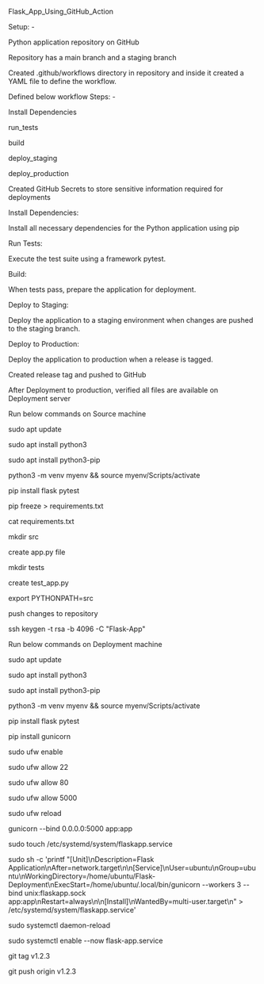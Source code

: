 
Flask_App_Using_GitHub_Action 

Setup: - 

Python application repository on GitHub 

 

Repository has a main branch and a staging branch 

 

 

 

Created .github/workflows directory in repository and inside it created a YAML file to define the workflow. 

 

 

Defined below workflow Steps: - 

Install Dependencies 

run_tests 

build 

deploy_staging 

deploy_production 

 

 

 

 

 

Created GitHub Secrets to store sensitive information required for deployments 

 

Install Dependencies: 

Install all necessary dependencies for the Python application using pip 

 

Run Tests: 

Execute the test suite using a framework pytest. 

Build: 

When tests pass, prepare the application for deployment. 

Deploy to Staging: 

Deploy the application to a staging environment when changes are pushed to the staging branch. 

 

Deploy to Production: 

Deploy the application to production when a release is tagged. 

Created release tag and pushed to GitHub 

 

After Deployment to production, verified all files are available on Deployment server 

 

 

Run below commands on Source machine 

sudo apt update 

sudo apt install python3 

sudo apt install python3-pip 

python3 -m venv myenv && source myenv/Scripts/activate 

pip install flask pytest 

pip freeze > requirements.txt 

cat requirements.txt 

mkdir src 

create app.py file 

mkdir tests 

create test_app.py 

export PYTHONPATH=src 

push changes to repository 

ssh keygen -t rsa -b 4096 -C "Flask-App" 

 

Run below commands on Deployment machine 

sudo apt update 

sudo apt install python3 

sudo apt install python3-pip 

python3 -m venv myenv && source myenv/Scripts/activate 

pip install flask pytest 

pip install gunicorn 

sudo ufw enable 

sudo ufw allow 22 

sudo ufw allow 80 

sudo ufw allow 5000 

sudo ufw reload 

gunicorn --bind 0.0.0.0:5000 app:app 

sudo touch /etc/systemd/system/flaskapp.service 

sudo sh -c 'printf "[Unit]\nDescription=Flask Application\nAfter=network.target\n\n[Service]\nUser=ubuntu\nGroup=ubuntu\nWorkingDirectory=/home/ubuntu/Flask-Deployment\nExecStart=/home/ubuntu/.local/bin/gunicorn --workers 3 --bind unix:flaskapp.sock app:app\nRestart=always\n\n[Install]\nWantedBy=multi-user.target\n" > /etc/systemd/system/flaskapp.service' 

sudo systemctl daemon-reload 

sudo systemctl enable --now flask-app.service 

git tag v1.2.3 

git push origin v1.2.3 
